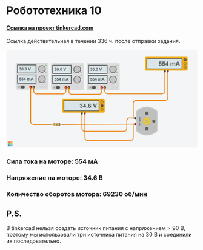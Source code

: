 # Робототехника 10

#### [Ссылка на проект tinkercad.com](https://www.tinkercad.com/things/arQkhy3RhaI-start-simulating/editel?lessonid=EHD2303J3YPUS5Z&projectid=OIYJ88OJ3OPN3EA&collectionid=OIYJ88OJ3OPN3EA&sharecode=w7gx2d5GR8NCYS2jetIyJ4tvoWxDZiSxaKI9lfHK-1o)
Cсылка действительная в течении 336 ч. после отправки задания.

![скриншот](./screenshot.png)

### Сила тока на моторе: **554 мА** 
### Напряжение на моторе: **34.6 В**
### Количество оборотов мотора: **69230 об/мин**

## P.S.
В tinkercad нельзя создать источник питания с напряжением > 90 В, поэтому
мы использовали три источника питания на 30 В и соединили их последовательно.